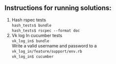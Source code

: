 ## Instructions for running solutions:

1. Hash rspec tests <br/>
`hash_tests$ bundle` <br/>
`hash_tests$ rscpec --format doc`
2. Vk log In cucumber tests <br/>
`vk_log_in$ bundle` <br/>
Write a valid username and password to a `vk_log_in/feature/support/env.rb` <br/>
`vk_log_in$ cucumber`


